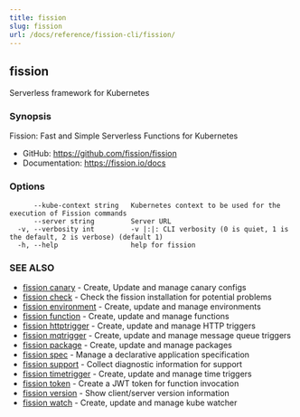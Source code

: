 ```yaml
---
title: fission
slug: fission
url: /docs/reference/fission-cli/fission/
---
```

## fission

Serverless framework for Kubernetes

### Synopsis

Fission: Fast and Simple Serverless Functions for Kubernetes

 * GitHub: https://github.com/fission/fission
 * Documentation: https://fission.io/docs


### Options

```
      --kube-context string   Kubernetes context to be used for the execution of Fission commands
      --server string         Server URL
  -v, --verbosity int         -v |:|: CLI verbosity (0 is quiet, 1 is the default, 2 is verbose) (default 1)
  -h, --help                  help for fission
```

### SEE ALSO

* [fission canary](/docs/reference/fission-cli/fission_canary/)	 - Create, Update and manage canary configs
* [fission check](/docs/reference/fission-cli/fission_check/)	 - Check the fission installation for potential problems
* [fission environment](/docs/reference/fission-cli/fission_environment/)	 - Create, update and manage environments
* [fission function](/docs/reference/fission-cli/fission_function/)	 - Create, update and manage functions
* [fission httptrigger](/docs/reference/fission-cli/fission_httptrigger/)	 - Create, update and manage HTTP triggers
* [fission mqtrigger](/docs/reference/fission-cli/fission_mqtrigger/)	 - Create, update and manage message queue triggers
* [fission package](/docs/reference/fission-cli/fission_package/)	 - Create, update and manage packages
* [fission spec](/docs/reference/fission-cli/fission_spec/)	 - Manage a declarative application specification
* [fission support](/docs/reference/fission-cli/fission_support/)	 - Collect diagnostic information for support
* [fission timetrigger](/docs/reference/fission-cli/fission_timetrigger/)	 - Create, update and manage time triggers
* [fission token](/docs/reference/fission-cli/fission_token/)	 - Create a JWT token for function invocation
* [fission version](/docs/reference/fission-cli/fission_version/)	 - Show client/server version information
* [fission watch](/docs/reference/fission-cli/fission_watch/)	 - Create, update and manage kube watcher

